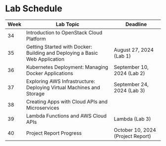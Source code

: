 # Lab Schedule

| Week | Lab Topic                                                                   | Deadline                          |
| ---- | --------------------------------------------------------------------------- | --------------------------------- |
| 34   | Introduction to OpenStack Cloud Platform                                    |                                   |
| 35   | Getting Started with Docker: Building and Deploying a Basic Web Application | August 27, 2024 (Lab 1)           |
| 36   | Kubernetes Deployment: Managing Docker Applications                         | September 10, 2024 (Lab 2)        |
| 37   | Exploring AWS Infrastructure: Deploying Virtual Machines and Storage        | September 24, 2024 (Lab 3)        |
| 38   | Creating Apps with Cloud APIs and Microservices                             |                                   |
| 39   | Lambda Functions and AWS Cloud APIs                                         | Lambda (Lab 3)                    |
| 40   | Project Report Progress                                                     | October 10, 2024 (Project Report) |
